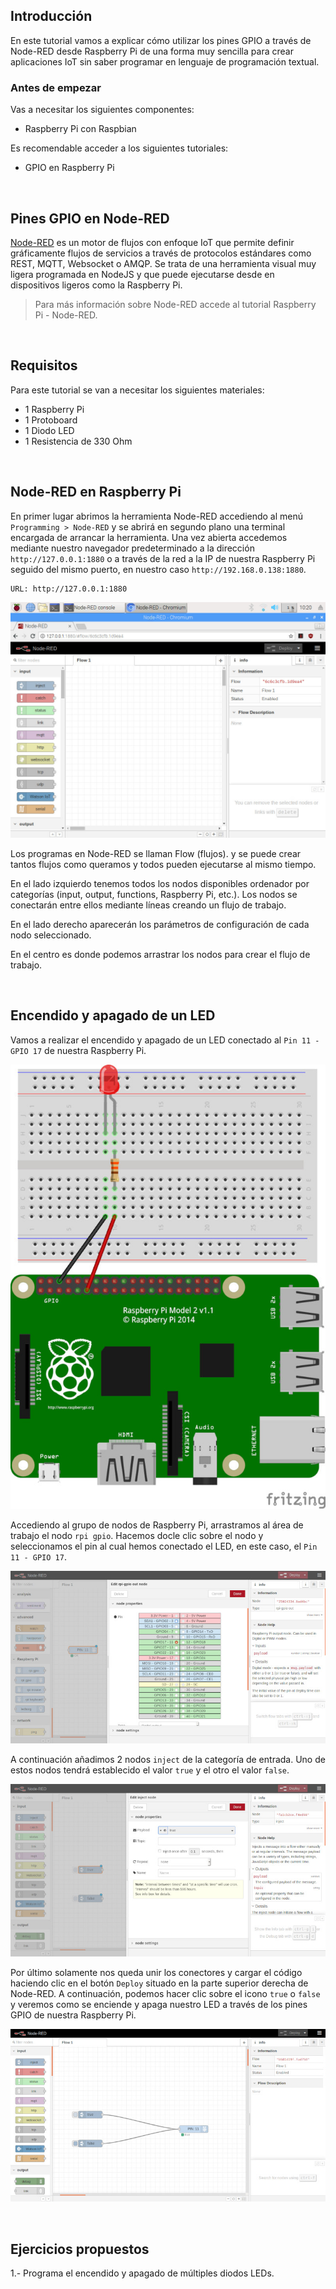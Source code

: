 ## Introducción

En este tutorial vamos a explicar cómo utilizar los pines GPIO a través de Node-RED desde Raspberry Pi de una forma muy sencilla para crear aplicaciones IoT sin saber programar en lenguaje de programación textual.

### Antes de empezar

Vas a necesitar los siguientes componentes:

- Raspberry Pi con Raspbian

Es recomendable acceder a los siguientes tutoriales:

- GPIO en Raspberry Pi



<br />



## Pines GPIO en Node-RED

[Node-RED](https://nodered.org/) es un motor de flujos con enfoque IoT que permite definir gráficamente flujos de servicios a través de protocolos estándares como REST, MQTT, Websocket o AMQP. Se trata de una herramienta visual muy ligera programada en NodeJS y que puede ejecutarse desde en dispositivos ligeros como la Raspberry Pi.

> Para más información sobre Node-RED accede al tutorial Raspberry Pi - Node-RED.



<br />



## Requisitos

Para este tutorial se van a necesitar los siguientes materiales:

- 1 Raspberry Pi
- 1 Protoboard
- 1 Diodo LED
- 1 Resistencia de 330 Ohm



<br />



## Node-RED en Raspberry Pi

En primer lugar abrimos la herramienta Node-RED accediendo al menú `Programming > Node-RED` y se abrirá en segundo plano una terminal encargada de arrancar la herramienta. Una vez abierta accedemos mediante nuestro navegador predeterminado a la dirección `http://127.0.0.1:1880` o a través de la red a la IP de nuestra Raspberry Pi seguido del mismo puerto, en nuestro caso `http://192.168.0.138:1880`.

```
URL: http://127.0.0.1:1880
```

![](img/node-red.jpg "Node-RED")

Los programas en Node-RED se llaman Flow (flujos). y se puede crear tantos flujos como queramos y todos pueden ejecutarse al mismo tiempo.

En el lado izquierdo tenemos todos los nodos disponibles ordenador por categorías (input, output, functions, Raspberry Pi, etc.). Los nodos se conectarán entre ellos mediante líneas creando un flujo de trabajo.

En el lado derecho aparecerán los parámetros de configuración de cada nodo seleccionado.

En el centro es donde podemos arrastrar los nodos para crear el flujo de trabajo.



<br />



## Encendido y apagado de un LED

Vamos a realizar el encendido y apagado de un LED conectado al `Pin 11 - GPIO 17` de nuestra Raspberry Pi.

![](img/led-fritzing.jpg)

Accediendo al grupo de nodos de Raspberry Pi, arrastramos al área de trabajo el nodo `rpi gpio`. Hacemos docle clic sobre el nodo y seleccionamos el pin al cual hemos conectado el LED, en este caso, el `Pin 11 - GPIO 17`.

![](img/node-gpio.jpg)

A continuación añadimos 2 nodos `inject` de la categoría de entrada. Uno de estos nodos tendrá establecido el valor `true` y el otro el valor `false`.

![](img/node-inject.jpg)

Por último solamente nos queda unir los conectores y cargar el código haciendo clic en el botón `Deploy` situado en la parte superior derecha de Node-RED. A continuación, podemos hacer clic sobre el icono `true` o `false` y veremos como se enciende y apaga nuestro LED a través de los pines GPIO de nuestra Raspberry Pi.

![](img/led-node.jpg)



<br />



## Ejercicios propuestos

1.- Programa el encendido y apagado de múltiples diodos LEDs.
